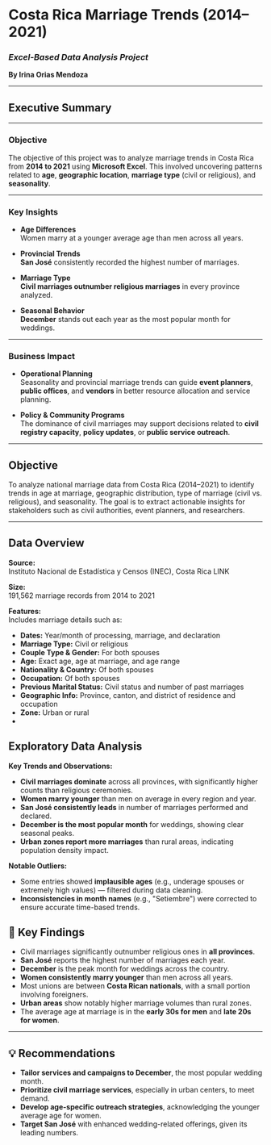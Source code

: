
# **Costa Rica Marriage Trends (2014–2021)**  
### *Excel-Based Data Analysis Project*  
**By Irina Orias Mendoza**

---

## Executive Summary

---

### Objective  
The objective of this project was to analyze marriage trends in Costa Rica from **2014 to 2021** using **Microsoft Excel**. This involved uncovering patterns related to **age**, **geographic location**, **marriage type** (civil or religious), and **seasonality**.

---

### Key Insights

- **Age Differences**  
  Women marry at a younger average age than men across all years.

- **Provincial Trends**  
  **San José** consistently recorded the highest number of marriages.

- **Marriage Type**  
  **Civil marriages outnumber religious marriages** in every province analyzed.

- **Seasonal Behavior**  
  **December** stands out each year as the most popular month for weddings.

---

### Business Impact

- **Operational Planning**  
  Seasonality and provincial marriage trends can guide **event planners**, **public offices**, and **vendors** in better resource allocation and service planning.

- **Policy & Community Programs**  
  The dominance of civil marriages may support decisions related to **civil registry capacity**, **policy updates**, or **public service outreach**.

---
## Objective

To analyze national marriage data from Costa Rica (2014–2021) to identify trends in age at marriage, geographic distribution, type of marriage (civil vs. religious), and seasonality. The goal is to extract actionable insights for stakeholders such as civil authorities, event planners, and researchers.

---

## Data Overview

**Source:**  
Instituto Nacional de Estadística y Censos (INEC), Costa Rica LINK

**Size:**  
191,562 marriage records from 2014 to 2021

**Features:**  
Includes marriage details such as:

- **Dates:** Year/month of processing, marriage, and declaration  
- **Marriage Type:** Civil or religious  
- **Couple Type & Gender:** For both spouses  
- **Age:** Exact age, age at marriage, and age range  
- **Nationality & Country:** Of both spouses  
- **Occupation:** Of both spouses  
- **Previous Marital Status:** Civil status and number of past marriages  
- **Geographic Info:** Province, canton, and district of residence and occupation  
- **Zone:** Urban or rural
- 
##  Exploratory Data Analysis

**Key Trends and Observations:**

- **Civil marriages dominate** across all provinces, with significantly higher counts than religious ceremonies.
- **Women marry younger** than men on average in every region and year.
- **San José consistently leads** in number of marriages performed and declared.
- **December is the most popular month** for weddings, showing clear seasonal peaks.
- **Urban zones report more marriages** than rural areas, indicating population density impact.

**Notable Outliers:**

- Some entries showed **implausible ages** (e.g., underage spouses or extremely high values) — filtered during data cleaning.
- **Inconsistencies in month names** (e.g., "Setiembre") were corrected to ensure accurate time-based trends.

## 📌 Key Findings

- Civil marriages significantly outnumber religious ones in **all provinces**.
- **San José** reports the highest number of marriages each year.
- **December** is the peak month for weddings across the country.
- **Women consistently marry younger** than men across all years.
- Most unions are between **Costa Rican nationals**, with a small portion involving foreigners.
- **Urban areas** show notably higher marriage volumes than rural zones.
- The average age at marriage is in the **early 30s for men** and **late 20s for women**.

---

## 💡 Recommendations

- **Tailor services and campaigns to December**, the most popular wedding month.
- **Prioritize civil marriage services**, especially in urban centers, to meet demand.
- **Develop age-specific outreach strategies**, acknowledging the younger average age for women.
- **Target San José** with enhanced wedding-related offerings, given its leading numbers.

```




